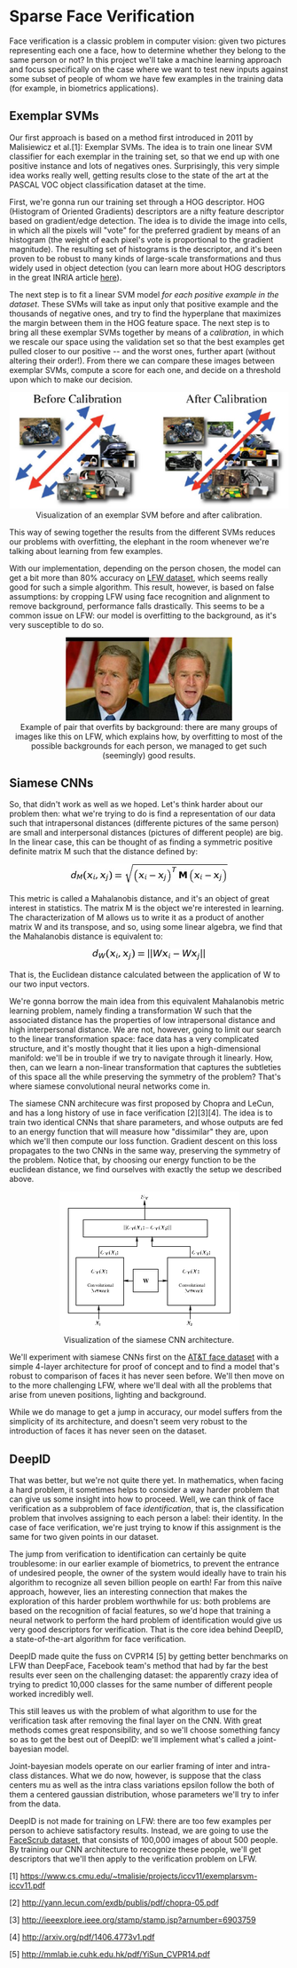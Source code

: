 # Sparse Face Verification #

Face verification is a classic problem in computer vision: given two pictures representing each one a face, how to determine whether they belong to the same person or not? In this project we'll take a machine learning approach and focus specifically on the case where we want to test new inputs against some subset of people of whom we have few examples in the training data (for example, in biometrics applications).

## Exemplar SVMs ##
Our first approach is based on a method first introduced in 2011 by Malisiewicz et al.[1]: Exemplar SVMs. The idea is to train one linear SVM classifier for each exemplar in the training set, so that we end up with one positive instance and lots of negatives ones. Surprisingly, this very simple idea works really well, getting results close to the state of the art at the PASCAL VOC object classification dataset at the time. 

First, we're gonna run our training set through a HOG descriptor. HOG (Histogram of Oriented Gradients) descriptors are a nifty feature descriptor based on gradient/edge detection. The idea is to divide the image into cells, in which all the pixels will "vote" for the preferred gradient by means of an histogram (the weight of each pixel's vote is proportional to the gradient magnitude). The resulting set of histograms is the descriptor, and it's been proven to be robust to many kinds of large-scale transformations and thus widely used in object detection (you can learn more about HOG descriptors in the great INRIA article [here](http://lear.inrialpes.fr/people/triggs/pubs/Dalal-cvpr05.pdf)).

The next step is to fit a linear SVM model *for each positive example in the dataset*. These SVMs will take as input only that positive example and the thousands of negative ones, and try to find the hyperplane that maximizes the margin between them in the HOG feature space. The next step is to bring all these exemplar SVMs together by means of a *calibration*, in which we rescale our space using the validation set so that the best examples get pulled closer to our positive -- and the worst ones, further apart (without altering their order!).  From there we can compare these images between exemplar SVMs, compute a score for each one, and decide on a threshold upon which to make our decision.

<p align="center">
  <img src = "https://raw.githubusercontent.com/Joaoloula/sparse-face-verification/master/images/calibration.jpg"/>
  <span> Visualization of an exemplar SVM before and after calibration. </span>
</p>

This way of sewing together the results from the different SVMs reduces our problems with overfitting, the elephant in the room whenever we're talking about learning from few examples.

With our implementation, depending on the person chosen, the model can get a bit more than 80% accuracy on [LFW dataset](http://vis-www.cs.umass.edu/lfw/), which seems really good for such a simple algorithm. This result, however, is based on false assumptions: by cropping LFW using face recognition and alignment to remove background, performance falls drastically. This seems to be a common issue on LFW: our model is overfitting to the background, as it's very susceptible to do so.

<p align="center">
  <img src = "https://raw.githubusercontent.com/Joaoloula/sparse-face-verification/master/images/bush.jpg"/>
  <br><span> Example of pair that overfits by background: there are many groups of images like this on LFW, which explains how, by overfitting to most of the possible backgrounds for each person, we managed to get such (seemingly) good results. </span>
</p>

## Siamese CNNs ##
So, that didn't work as well as we hoped. Let's think harder about our problem then: what we're trying to do is find a representation of our data such that intrapersonal distances (differente pictures of the same person) are small and interpersonal distances (pictures of different people) are big. In the linear case, this can be thought of as finding a symmetric positive definite matrix M such that the distance defined by:

<p align="center">
  <img src = "https://raw.githubusercontent.com/Joaoloula/sparse-face-verification/master/images/Mahalanobis.jpg"/>
</p>

This metric is called a Mahalanobis distance, and it's an object of great interest in statistics. The matrix M is the object we're interested in learning. The characterization of M allows us to write it as a product of another matrix W and its transpose, and so, using some linear algebra, we find that the Mahalanobis distance is equivalent to:

<p align="center">
  <img src = "https://raw.githubusercontent.com/Joaoloula/sparse-face-verification/master/images/Mahalanobis_Alternative.jpg"/>
</p>

That is, the Euclidean distance calculated between the application of W to our two input vectors.

We're gonna borrow the main idea from this equivalent Mahalanobis metric learning problem, namely finding a transformation W such that the associated distance has the properties of low intrapersonal distance and high interpersonal distance. We are not, however, going to limit our search to the linear transformation space: face data has a very complicated structure, and it's mostly thought that it lies upon a high-dimensional manifold: we'll be in trouble if we try to navigate through it linearly. How, then, can we learn a non-linear transformation that captures the subtleties of this space all the while preserving the symmetry of the problem? That's where siamese convolutional neural networks come in.

The siamese CNN architecure was first proposed by Chopra and LeCun, and has a long history of use in face verification [2][3][4]. The idea is to train two identical CNNs that share parameters, and whose outputs are fed to an energy function that will measure how "dissimilar" they are, upon which we'll then compute our loss function. Gradient descent on this loss propagates to the two CNNs in the same way, preserving the symmetry of the problem. Notice that, by choosing our energy function to be the euclidean distance, we find ourselves with exactly the setup we described above.

<p align="center">
  <img src = "https://raw.githubusercontent.com/Joaoloula/sparse-face-verification/master/images/siamese-cnns.jpg"/>
  <br><span> Visualization of the siamese CNN architecture. </span>
</p>


We'll experiment with siamese CNNs first on the [AT&T face dataset](https://www.cl.cam.ac.uk/research/dtg/attarchive/facedatabase.html) with a simple 4-layer architecture for proof of concept and to find a model that's robust to comparison of faces it has never seen before. We'll then move on to the more challenging LFW, where we'll deal with all the problems that arise from uneven positions, lighting and background. 

While we do manage to get a jump in accuracy, our model suffers from the simplicity of its architecture, and doesn't seem very robust to the introduction of faces it has never seen on the dataset.

## DeepID ##

That was better, but we're not quite there yet. In mathematics, when facing a hard problem, it sometimes helps to consider a way harder problem that can give us some insight into how to proceed. Well, we can think of face verification as a subproblem of face *identification*, that is, the classification problem that involves assigning to each person a label: their identity. In the case of face verification, we're just trying to know if this assignment is the same for two given points in our dataset. 

The jump from verification to identification can certainly be quite troublesome: in our earlier example of biometrics, to prevent the entrance of undesired people, the owner of the system would ideally have to train his algorithm to recognize all seven billion people on earth! Far from this naïve approach, however, lies an interesting connection that makes the exploration of this harder problem worthwhile for us: both problems are based on the recognition of facial features, so we'd hope that training a neural network to perform the hard problem of identification would give us very good descriptors for verification. That is the core idea behind DeepID, a state-of-the-art algorithm for face verification.

DeepID made quite the fuss on CVPR14 [5] by getting better benchmarks on LFW than DeepFace, Facebook team's method that had by far the best results ever seen on the challenging dataset: the apparently crazy idea of trying to predict 10,000 classes for the same number of different people worked incredibly well.

This still leaves us with the problem of what algorithm to use for the verification task after removing the final layer on the CNN. With great methods comes great responsibility, and so we'll choose something fancy so as to get the best out of DeepID: we'll implement what's called a joint-bayesian model.

Joint-bayesian models operate on our earlier framing of inter and intra-class distances. What we do now, however, is suppose that the class centers mu as well as the intra class variations epsilon follow the both of them a centered gaussian distribution, whose parameters we'll try to infer from the data. 

DeepID is not made for training on LFW: there are too few examples per person to achieve satisfactory results. Instead, we are going to use the [FaceScrub dataset](http://vintage.winklerbros.net/facescrub.html), that consists of 100,000 images of about 500 people. By training our CNN architecture to recognize these people, we'll get descriptors that we'll then apply to the verification problem on LFW.

[1] https://www.cs.cmu.edu/~tmalisie/projects/iccv11/exemplarsvm-iccv11.pdf

[2] http://yann.lecun.com/exdb/publis/pdf/chopra-05.pdf

[3] http://ieeexplore.ieee.org/stamp/stamp.jsp?arnumber=6903759

[4] http://arxiv.org/pdf/1406.4773v1.pdf

[5] http://mmlab.ie.cuhk.edu.hk/pdf/YiSun_CVPR14.pdf
